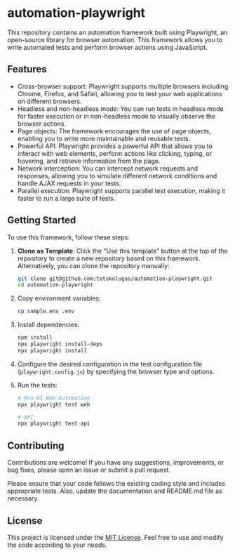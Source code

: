 # automation-playwright

This repository contains an automation framework built using Playwright, an open-source library for browser automation. This framework allows you to write automated tests and perform browser actions using JavaScript.

## Features

- Cross-browser support: Playwright supports multiple browsers including Chrome, Firefox, and Safari, allowing you to test your web applications on different browsers.
- Headless and non-headless mode: You can run tests in headless mode for faster execution or in non-headless mode to visually observe the browser actions.
- Page objects: The framework encourages the use of page objects, enabling you to write more maintainable and reusable tests.
- Powerful API: Playwright provides a powerful API that allows you to interact with web elements, perform actions like clicking, typing, or hovering, and retrieve information from the page.
- Network interception: You can intercept network requests and responses, allowing you to simulate different network conditions and handle AJAX requests in your tests.
- Parallel execution: Playwright supports parallel test execution, making it faster to run a large suite of tests.

## Getting Started

To use this framework, follow these steps:

1. **Clone as Template**: Click the "Use this template" button at the top of the repository to create a new repository based on this framework. Alternatively, you can clone the repository manually:

   ```bash
   git clone git@github.com:tetukolugas/automation-playwright.git
   cd automation-playwright
   ```

2. Copy environment variables:

   ```bash
   cp sample.env .env
   ```

3. Install dependencies:

   ```bash
   npm install
   npx playwright install-deps
   npx playwright install
   ```

4. Configure the desired configuration in the test configuration file (`playwright.config.js`) by specifying the browser type and options.

5. Run the tests:

   ```bash
   # Run UI Web Automation
   npx playwright test web

   # API
   npx playwright test api
   ```

## Contributing

Contributions are welcome! If you have any suggestions, improvements, or bug fixes, please open an issue or submit a pull request.

Please ensure that your code follows the existing coding style and includes appropriate tests. Also, update the documentation and README.md file as necessary.

## License

This project is licensed under the [MIT License](LICENSE). Feel free to use and modify the code according to your needs.
